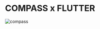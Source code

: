 # COMPASS x FLUTTER

![compass](https://user-images.githubusercontent.com/118524346/202872722-0688aecc-e54f-412a-bab1-64557e4f4da5.png)
